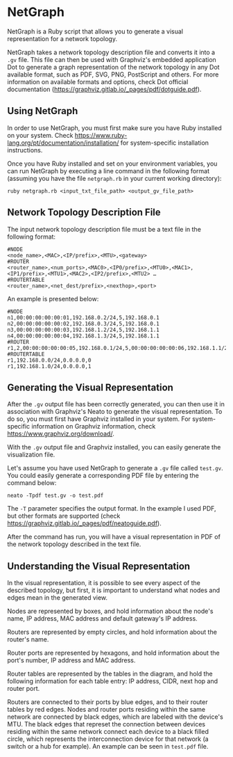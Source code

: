 # NetGraph

NetGraph is a Ruby script that allows you to generate a visual representation for a network topology.

NetGraph takes a network topology description file and converts it into a ```.gv``` file. This file can then be used with Graphviz's embedded application Dot to generate a graph representation of the network topology in any Dot available format, such as PDF, SVG, PNG, PostScript and others. For more information on available formats and options, check Dot official documentation (https://graphviz.gitlab.io/_pages/pdf/dotguide.pdf).

## Using NetGraph

In order to use NetGraph, you must first make sure you have Ruby installed on your system. Check https://www.ruby-lang.org/pt/documentation/installation/ for system-specific installation instructions.

Once you have Ruby installed and set on your environment variables, you can run NetGraph by executing a line command in the following format (assuming you have the file ```netgraph.rb``` in your current working directory):

```
ruby netgraph.rb <input_txt_file_path> <output_gv_file_path>
```

## Network Topology Description File

The input network topology description file must be a text file in the following format:

```
#NODE
<node_name>,<MAC>,<IP/prefix>,<MTU>,<gateway>
#ROUTER
<router_name>,<num_ports>,<MAC0>,<IP0/prefix>,<MTU0>,<MAC1>,<IP1/prefix>,<MTU1>,<MAC2>,<IP2/prefix>,<MTU2> …
#ROUTERTABLE
<router_name>,<net_dest/prefix>,<nexthop>,<port>
```

An example is presented below:

```
#NODE
n1,00:00:00:00:00:01,192.168.0.2/24,5,192.168.0.1
n2,00:00:00:00:00:02,192.168.0.3/24,5,192.168.0.1
n3,00:00:00:00:00:03,192.168.1.2/24,5,192.168.1.1
n4,00:00:00:00:00:04,192.168.1.3/24,5,192.168.1.1
#ROUTER
r1,2,00:00:00:00:00:05,192.168.0.1/24,5,00:00:00:00:00:06,192.168.1.1/24,5
#ROUTERTABLE
r1,192.168.0.0/24,0.0.0.0,0
r1,192.168.1.0/24,0.0.0.0,1
```

## Generating the Visual Representation

After the ```.gv``` output file has been correctly generated, you can then use it in association with Graphviz's Neato to generate the visual representation. To do so, you must first have Graphviz installed in your system. For system-specific information on Graphviz information, check https://www.graphviz.org/download/.

With the ```.gv``` output file and Graphviz installed, you can easily generate the visualization file. 

Let's assume you have used NetGraph to generate a ```.gv``` file called ```test.gv```. You could easily generate a corresponding PDF file by entering the command below:

```
neato -Tpdf test.gv -o test.pdf
```

The ```-T``` parameter specifies the output format. In the example I used PDF, but other formats are supported (check https://graphviz.gitlab.io/_pages/pdf/neatoguide.pdf).

After the command has run, you will have a visual representation in PDF of the network topology described in the text file.

## Understanding the Visual Representation

In the visual representation, it is possible to see every aspect of the described topology, but first, it is important to understand what nodes and edges mean in the generated view.

Nodes are represented by boxes, and hold information about the node's name, IP address, MAC address and default gateway's IP address.

Routers are represented by empty circles, and hold information about the router's name.

Router ports are represented by hexagons, and hold information about the port's number, IP address and MAC address.

Router tables are represented by the tables in the diagram, and hold the following information for each table entry: IP address, CIDR, next hop and router port.

Routers are connected to their ports by blue edges, and to their router tables by red edges. Nodes and router ports residing within the same network are connected by black edges, which are labeled with the device's MTU. The black edges that represet the connection between devices residing within the same network connect each device to a black filled circle, which represents the interconnection device for that network (a switch or a hub for example). An example can be seen in ```test.pdf``` file.
